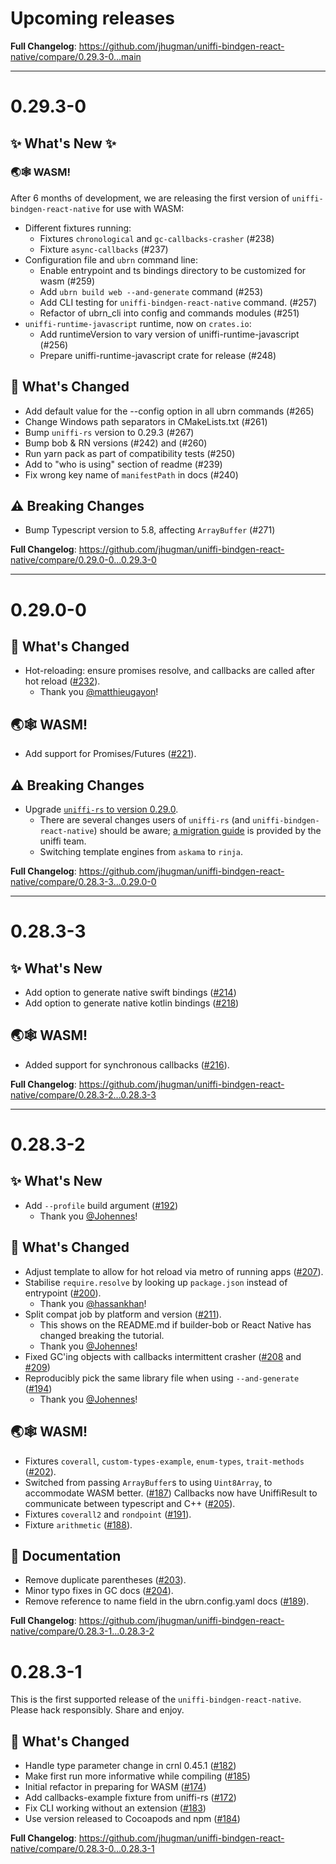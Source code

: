 # Upcoming releases

[//]: # (## ✨ What's New ✨)
[//]: # (## 🦊 What's Changed)
[//]: # (## ⚠️ Breaking Changes)
[//]: # (**Full Changelog**: https://github.com/jhugman/uniffi-bindgen-react-native/compare/{{previous}}...{{current}})

**Full Changelog**: https://github.com/jhugman/uniffi-bindgen-react-native/compare/0.29.3-0...main

---

# 0.29.3-0

## ✨ What's New ✨

### 🌏🕸️ WASM!

After 6 months of development, we are releasing the first version of `uniffi-bindgen-react-native` for use with WASM:

- Different fixtures running:
  - Fixtures `chronological` and `gc-callbacks-crasher` (#238)
  - Fixture `async-callbacks` (#237)
- Configuration file and `ubrn` command line:
  - Enable entrypoint and ts bindings directory to be customized for wasm (#259)
  - Add `ubrn build web --and-generate` command (#253)
  - Add CLI testing for `uniffi-bindgen-react-native` command. (#257)
  - Refactor of ubrn_cli into config and commands modules (#251)
- `uniffi-runtime-javascript` runtime, now on `crates.io`:
  - Add runtimeVersion to vary version of uniffi-runtime-javascript (#256)
  - Prepare uniffi-runtime-javascript crate for release (#248)

## 🦊 What's Changed

- Add default value for the --config option in all ubrn commands (#265)
- Change Windows path separators in CMakeLists.txt (#261)
- Bump `uniffi-rs` version to 0.29.3 (#267)
- Bump bob & RN versions (#242) and (#260)
- Run yarn pack as part of compatibility tests (#250)
- Add to "who is using" section of readme (#239)
- Fix wrong key name of `manifestPath` in docs (#240)

## ⚠️ Breaking Changes

- Bump Typescript version to 5.8, affecting `ArrayBuffer` (#271)

**Full Changelog**: https://github.com/jhugman/uniffi-bindgen-react-native/compare/0.29.0-0...0.29.3-0

---

# 0.29.0-0

## 🦊 What's Changed

- Hot-reloading: ensure promises resolve, and callbacks are called after hot reload ([#232](https://github.com/jhugman/uniffi-bindgen-react-native/pull/232)).
  - Thank you [@matthieugayon](https://github.com/matthieugayon)!

## 🌏🕸️ WASM!

- Add support for Promises/Futures ([#221](https://github.com/jhugman/uniffi-bindgen-react-native/pull/221)).

## ⚠️ Breaking Changes

- Upgrade [`uniffi-rs` to version 0.29.0](https://github.com/mozilla/uniffi-rs/blob/main/CHANGELOG.md#v0290-backend-crates-v0290---2025-02-06).
    - There are several changes users of `uniffi-rs` (and `uniffi-bindgen-react-native`) should be aware; [a migration guide](https://mozilla.github.io/uniffi-rs/latest/Upgrading.html) is provided by the uniffi team.
    - Switching template engines from `askama` to `rinja`.

**Full Changelog**: https://github.com/jhugman/uniffi-bindgen-react-native/compare/0.28.3-3...0.29.0-0

---

# 0.28.3-3
## ✨ What's New

* Add option to generate native swift bindings ([#214](https://github.com/jhugman/uniffi-bindgen-react-native/pull/214))
* Add option to generate native kotlin bindings ([#218](https://github.com/jhugman/uniffi-bindgen-react-native/pull/218))

## 🌏🕸️ WASM!

* Added support for synchronous callbacks ([#216](https://github.com/jhugman/uniffi-bindgen-react-native/pull/216)).

**Full Changelog**: https://github.com/jhugman/uniffi-bindgen-react-native/compare/0.28.3-2...0.28.3-3

---

# 0.28.3-2
## ✨ What's New
* Add `--profile` build argument ([#192](https://github.com/jhugman/uniffi-bindgen-react-native/pull/192))
  * Thank you [@Johennes](https://github.com/Johennes)!

## 🦊 What's Changed

* Adjust template to allow for hot reload via metro of running apps ([#207](https://github.com/jhugman/uniffi-bindgen-react-native/pull/207)).
* Stabilise `require.resolve` by looking up `package.json` instead of entrypoint ([#200](https://github.com/jhugman/uniffi-bindgen-react-native/pull/200)).
  * Thank you [@hassankhan](https://github.com/hassankhan)!
* Split compat job by platform and version ([#211](https://github.com/jhugman/uniffi-bindgen-react-native/pull/211)).
  * This shows on the README.md if builder-bob or React Native has changed breaking the tutorial.
  * Thank you [@Johennes](https://github.com/Johennes)!
* Fixed GC'ing objects with callbacks intermittent crasher ([#208](https://github.com/jhugman/uniffi-bindgen-react-native/pull/208) and [#209](https://github.com/jhugman/uniffi-bindgen-react-native/pull/209))
* Reproducibly pick the same library file when using `--and-generate` ([#194](https://github.com/jhugman/uniffi-bindgen-react-native/pull/194))
  * Thank you [@Johennes](https://github.com/Johennes)!

## 🌏🕸️ WASM!
* Fixtures `coverall`, `custom-types-example`, `enum-types`, `trait-methods` ([#202](https://github.com/jhugman/uniffi-bindgen-react-native/pull/202)).
* Switched from passing `ArrayBuffer`s to using `Uint8Array`, to accommodate WASM better. ([#187](https://github.com/jhugman/uniffi-bindgen-react-native/pull/187))
Callbacks now have UniffiResult to communicate between typescript and C++ ([#205](https://github.com/jhugman/uniffi-bindgen-react-native/pull/205)).
* Fixtures `coverall2` and `rondpoint` ([#191](https://github.com/jhugman/uniffi-bindgen-react-native/pull/191)).
* Fixture `arithmetic` ([#188](https://github.com/jhugman/uniffi-bindgen-react-native/pull/188)).

## 📰 Documentation
* Remove duplicate parentheses ([#203](https://github.com/jhugman/uniffi-bindgen-react-native/pull/203)).
* Minor typo fixes in GC docs ([#204](https://github.com/jhugman/uniffi-bindgen-react-native/pull/204)).
* Remove reference to name field in the ubrn.config.yaml docs ([#189](https://github.com/jhugman/uniffi-bindgen-react-native/pull/189)).

**Full Changelog**: https://github.com/jhugman/uniffi-bindgen-react-native/compare/0.28.3-1...0.28.3-2

# 0.28.3-1

This is the first supported release of the `uniffi-bindgen-react-native`. Please hack responsibly. Share and enjoy.

## 🦊 What's Changed
* Handle type parameter change in crnl 0.45.1 ([#182](https://github.com/jhugman/uniffi-bindgen-react-native/pull/182))
* Make first run more informative while compiling ([#185](https://github.com/jhugman/uniffi-bindgen-react-native/pull/185))
* Initial refactor in preparing for WASM ([#174](https://github.com/jhugman/uniffi-bindgen-react-native/pull/174))
* Add callbacks-example fixture from uniffi-rs ([#172](https://github.com/jhugman/uniffi-bindgen-react-native/pull/172))
* Fix CLI working without an extension ([#183](https://github.com/jhugman/uniffi-bindgen-react-native/pull/183))
* Use version released to Cocoapods and npm ([#184](https://github.com/jhugman/uniffi-bindgen-react-native/pull/184))

**Full Changelog**: https://github.com/jhugman/uniffi-bindgen-react-native/compare/0.28.3-0...0.28.3-1


[//]: # (## ✨ What's New)
[//]: # (## 🦊 What's Changed)
[//]: # (## ⚠️ Breaking Changes)
[//]: # (**Full Changelog**: https://github.com/jhugman/uniffi-bindgen-react-native/compare/{{previous}}...{{current}})
